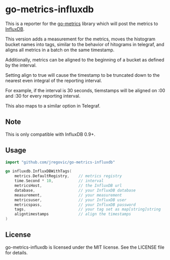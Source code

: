 go-metrics-influxdb
===================

This is a reporter for the [go-metrics](https://github.com/rcrowley/go-metrics) library which will post the metrics to [InfluxDB](https://influxdb.com/).

This version adds a measurement for the metrics, moves the histogram bucket names into tags, similar to the behavior of hitograms in telegraf, and aligns all metrics in a batch on the same timestamp.

Additionally, metrics can be aligned to the beginning of a bucket as defined by the interval.

Setting align to true will cause the timestamp to be truncated down to the nearest even integral of the reporting interval.

For example, if the interval is 30 seconds, tiemstamps will be aligned on :00 and :30 for every reporting interval.

This also maps to a similar option in Telegraf.

Note
----

This is only compatible with InfluxDB 0.9+.

Usage
-----

```go
import "github.com/jregovic/go-metrics-influxdb"

go influxdb.InfluxDBWithTags(
    metrics.DefaultRegistry,    // metrics registry
    time.Second * 10,           // interval
    metricsHost,                // the InfluxDB url
    database,                   // your InfluxDB database
    measurement,                // your measurement
    metricsuser,                // your InfluxDB user
    metricspass,                // your InfluxDB password
    tags,                       // your tag set as map[string]string
    aligntimestamps             // align the timestamps
)
```

License
-------

go-metrics-influxdb is licensed under the MIT license. See the LICENSE file for details.
